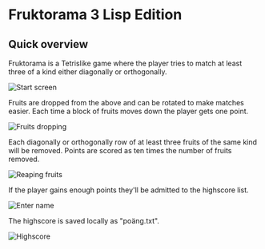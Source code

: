 # Fruktorama 3 Lisp Edition

## Quick overview

Fruktorama is a Tetrislike game where the player
tries to match at least three of a kind either diagonally
or orthogonally.

![Start screen](https://bitbucket.org/ParasiteNetwork/fruktorama3-lisp-edition/raw/0dea7ab842fe0f8ae03bbced5bf1b7cf358249a9/screenshots/screenshot-1.png)

Fruits are dropped from the above and can be rotated to make matches easier.
Each time a block of fruits moves down the player gets one point.

![Fruits dropping](https://bitbucket.org/ParasiteNetwork/fruktorama3-lisp-edition/raw/0dea7ab842fe0f8ae03bbced5bf1b7cf358249a9/screenshots/screenshot-2.png)

Each diagonally or orthogonally row of at least three fruits of the same kind
will be removed. Points are scored as ten times the number of fruits removed.

![Reaping fruits](https://bitbucket.org/ParasiteNetwork/fruktorama3-lisp-edition/raw/0dea7ab842fe0f8ae03bbced5bf1b7cf358249a9/screenshots/screenshot-3.png)

If the player gains enough points they'll be admitted to the highscore list.

![Enter name](https://bitbucket.org/ParasiteNetwork/fruktorama3-lisp-edition/raw/0dea7ab842fe0f8ae03bbced5bf1b7cf358249a9/screenshots/screenshot-4.png)

The highscore is saved locally as "poäng.txt".

![Highscore](https://bitbucket.org/ParasiteNetwork/fruktorama3-lisp-edition/raw/a43507a6520b443c7701a4be28c6e18b0d21bdda/screenshots/screenshot-5.png)






